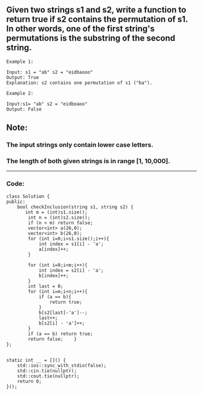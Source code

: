 ## Given two strings s1 and s2, write a function to return true if s2 contains the permutation of s1. In other words, one of the first string's permutations is the substring of the second string.

```
Example 1:

Input: s1 = "ab" s2 = "eidbaooo"
Output: True
Explanation: s2 contains one permutation of s1 ("ba").
```
```
Example 2:

Input:s1= "ab" s2 = "eidboaoo"
Output: False
``` 

## Note:

### The input strings only contain lower case letters.
### The length of both given strings is in range [1, 10,000].  

---
### Code:
```
class Solution {
public:
    bool checkInclusion(string s1, string s2) {
       int m = (int)s1.size();
        int n = (int)s2.size();
        if (n < m) return false;
        vector<int> a(26,0);
        vector<int> b(26,0);
        for (int i=0;i<s1.size();i++){
            int index = s1[i] - 'a';
            a[index]++;
        }
        
        for (int i=0;i<m;i++){
            int index = s2[i] - 'a';
            b[index]++;
        }
        int last = 0;
        for (int i=m;i<n;i++){
            if (a == b){
                return true;
            }
            b[s2[last]-'a']--;
            last++;
            b[s2[i] - 'a']++;
        }
        if (a == b) return true;
        return false;    }
};


static int __ = []() {
	std::ios::sync_with_stdio(false);
	std::cin.tie(nullptr);
	std::cout.tie(nullptr);
	return 0;
}();

```
